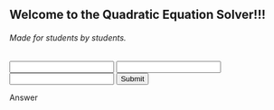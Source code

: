 ## Welcome to the Quadratic Equation Solver!!! 
###### Made for students by students.
<script src="https://code.jquery.com/jquery-3.6.0.js"></script>
<script>
    $(function(){
    prompt("Hi")
    })
    $("button").click(function(){
   var a = $("#a").text();
   var b = $("#b").text();
   var c = $("#c").text();
   var ac4 = c * a * 4;
   var bsqr = b * b
   var oppoB = b *-1
   var undersqroot = bsqr - ac4;
   var factored = false;
  alert("hi!")
   while (factored = false){
    
  }
    
    })
</script>
<input type="text" id="a"/>
<input type="text" id="b"/>
<input type="text" id="c"/>
<button id="submit">Submit</button>
<p id="answer">Answer</p>
